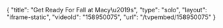 {
    "title": "Get Ready For Fall at Macy\u2019s",
    "type": "solo",
    "layout": "iframe-static",
    "videoId": "158950075",
    "url": "\/tvpembed\/158950075"
}